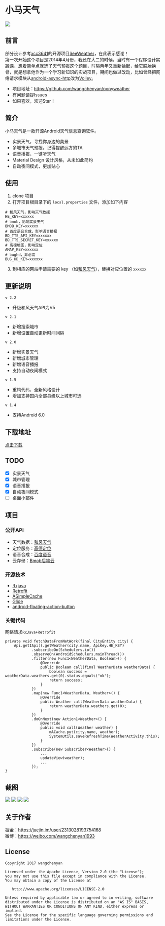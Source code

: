 # 小马天气
![](https://raw.githubusercontent.com/wangchenyan/ponyweather/master/app/src/main/res/drawable-xxhdpi/ic_launcher.png)

## 前言
部分设计参考[xcc3641](https://github.com/xcc3641)的开源项目[SeeWeather](https://github.com/xcc3641/SeeWeather)，在此表示感谢！<br>
第一次开始这个项目是2014年4月份，我还在大二的时候，当时有一个程序设计实践课，想着简单点就选了天气预报这个题目，时隔两年又重新拾起，给它脱胎换骨，就是想拿他作为一个学习新知识的实战项目，期间也做过改动，比如曾经把网络请求模块从[android-async-http](https://github.com/loopj/android-async-http)改为[Volley](https://android.googlesource.com/platform/frameworks/volley)。

- 项目地址：https://github.com/wangchenyan/ponyweather
- 有问题请提Issues
- 如果喜欢，欢迎Star！

## 简介
小马天气是一款开源Android天气信息查询软件。
- 实景天气，寻找你身边的美景
- 多城市天气预报，记得提醒远方的TA
- 语音播报，一键听天气
- Material Design 设计风格，从未如此简约
- 自动夜间模式，更加贴心

## 使用
1. clone 项目
2. 打开项目根目录下的 `local.properties` 文件，添加如下内容
```
# 和风天气，影响天气数据
HE_KEY=xxxxxx
# bmob，影响实景天气
BMOB_KEY=xxxxxx
# 百度语音合成，影响语音播报
BD_TTS_API_KEY=xxxxxx
BD_TTS_SECRET_KEY=xxxxxx
# 高德地图，影响定位
AMAP_KEY=xxxxxx
# bughd，非必需
BUG_HD_KEY=xxxxxx
```
3. 到相应的网站申请需要的 key （如[和风天气](https://www.heweather.com/)），替换对应位置的 `xxxxxx`

## 更新说明
`v 2.2`
- 升级和风天气API为V5

`v 2.1`
- 新增搜索城市
- 新增设置自动更新时间间隔

`v 2.0`
- 新增实景天气
- 新增城市管理
- 新增语音播报
- 支持自动夜间模式

`v 1.5`
- 重构代码，全新风格设计
- 增加支持国内全部县级以上城市可选

`v 1.4`
- 支持Android 6.0

## 下载地址
[点击下载](https://github.com/wangchenyan/ponyweather/releases)

## TODO
- [x] 实景天气
- [x] 城市管理
- [x] 语音播报
- [x] 自动夜间模式
- [ ] 桌面小部件

## 项目
### 公开API
- 天气数据：[和风天气](http://www.heweather.com/)
- 定位服务：[高德定位](http://lbs.amap.com/api/android-location-sdk/)
- 语音合成：[百度语音](http://yuyin.baidu.com/)
- 云存储：[Bmob后端云](http://www.bmob.cn/)

### 开源技术
- [Rxjava](https://github.com/ReactiveX/RxJava)
- [Retrofit](https://github.com/square/retrofit)
- [ASimpleCache](https://github.com/yangfuhai/ASimpleCache)
- [Glide](https://github.com/bumptech/glide)
- [android-floating-action-button](https://github.com/futuresimple/android-floating-action-button)

### 关键代码
网络请求`RxJava+Retrofit`
```
private void fetchDataFromNetWork(final CityEntity city) {
    Api.getIApi().getWeather(city.name, ApiKey.HE_KEY)
            .subscribeOn(Schedulers.io())
            .observeOn(AndroidSchedulers.mainThread())
            .filter(new Func1<WeatherData, Boolean>() {
                @Override
                public Boolean call(final WeatherData weatherData) {
                    boolean success = weatherData.weathers.get(0).status.equals("ok");
                    return success;
                }
            })
            .map(new Func1<WeatherData, Weather>() {
                @Override
                public Weather call(WeatherData weatherData) {
                    return weatherData.weathers.get(0);
                }
            })
            .doOnNext(new Action1<Weather>() {
                @Override
                public void call(Weather weather) {
                    mACache.put(city.name, weather);
                    SystemUtils.saveRefreshTime(WeatherActivity.this);
                }
            })
            .subscribe(new Subscriber<Weather>() {
                ...
				updateView(weather);
				...
            });
}
```

## 截图
![](https://raw.githubusercontent.com/wangchenyan/ponyweather/master/art/screenshot_01.jpg)
![](https://raw.githubusercontent.com/wangchenyan/ponyweather/master/art/screenshot_02.jpg)
![](https://raw.githubusercontent.com/wangchenyan/ponyweather/master/art/screenshot_03.jpg)
![](https://raw.githubusercontent.com/wangchenyan/ponyweather/master/art/screenshot_04.jpg)

## 关于作者
掘金：https://juejin.im/user/2313028193754168<br>
微博：https://weibo.com/wangchenyan1993

## License

    Copyright 2017 wangchenyan

    Licensed under the Apache License, Version 2.0 (the "License");
    you may not use this file except in compliance with the License.
    You may obtain a copy of the License at

       http://www.apache.org/licenses/LICENSE-2.0

    Unless required by applicable law or agreed to in writing, software
    distributed under the License is distributed on an "AS IS" BASIS,
    WITHOUT WARRANTIES OR CONDITIONS OF ANY KIND, either express or implied.
    See the License for the specific language governing permissions and
    limitations under the License.
